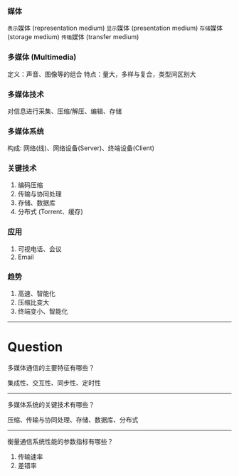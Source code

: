 ### 媒体

`表示`媒体 (representation medium)
`显示`媒体 (presentation medium)
`存储`媒体 (storage medium)
`传输`媒体 (transfer medium)

### 多媒体 (Multimedia)

定义：声音、图像等的组合
特点：量大，多样与复合，类型间区别大

### 多媒体技术

对信息进行采集、压缩/解压、编辑、存储

### 多媒体系统

构成: 网络(线)、网络设备(Server)、终端设备(Client)

### 关键技术

1. 编码压缩
2. 传输与协同处理
3. 存储、数据库
4. 分布式 (Torrent、缓存)

### 应用

1. 可视电话、会议
2. Email

### 趋势

1. 高速、智能化
2. 压缩比变大
3. 终端变小、智能化

___

# Question

多媒体通信的主要特征有哪些？

集成性、交互性、同步性、定时性
___

多媒体系统的关键技术有哪些？

压缩、传输与协同处理、存储、数据库、分布式
___

衡量通信系统性能的参数指标有哪些？

1. 传输速率
2. 差错率

